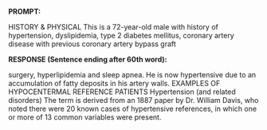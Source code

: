 **PROMPT:**

HISTORY & PHYSICAL This is a 72-year-old male with history of hypertension, dyslipidemia, type 2 diabetes mellitus, coronary artery disease with previous coronary artery bypass graft

**RESPONSE (Sentence ending after 60th word):**

surgery, hyperlipidemia and sleep apnea. He is now hypertensive due to an accumulation of fatty deposits in his artery walls. EXAMPLES OF HYPOCENTERMAL REFERENCE PATIENTS Hypertension  (and related disorders)  The term is derived from an 1887 paper by Dr. William Davis, who noted there were 20 known cases of hypertensive references, in which one or more of 13 common variables were present. 